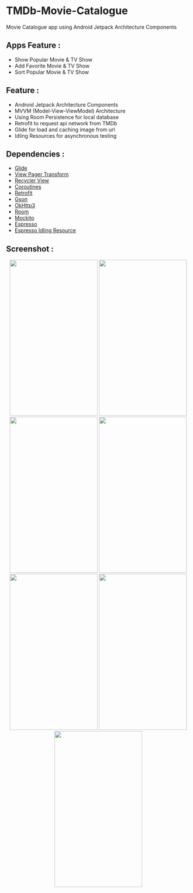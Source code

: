 # TMDb-Movie-Catalogue
Movie Catalogue app using Android Jetpack Architecture Components

## Apps Feature  :
* Show Popular Movie & TV Show
* Add Favorite Movie & TV Show
* Sort Popular Movie & TV Show

## Feature  :
* Android Jetpack Architecture Components
* MVVM (Model-View-ViewModel) Architecture
* Using Room Persistence for local database
* Retrofit to request api network from TMDb
* Glide for load and caching image from url
* Idling Resources for asynchronous testing

## Dependencies :
* [Glide](https://github.com/bumptech/glide)
* [View Pager Transform](https://github.com/ToxicBakery/ViewPagerTransforms)
* [Recycler View](https://developer.android.com/jetpack/androidx/releases/recyclerview)
* [Coroutines](https://github.com/Kotlin/kotlinx.coroutines)
* [Retrofit](https://square.github.io/retrofit/)
* [Gson](https://github.com/google/gson)
* [OkHttp3](https://github.com/square/okhttp/tree/master/okhttp-logging-interceptor)
* [Room](https://developer.android.com/training/data-storage/room)
* [Mockito](https://github.com/mockito/mockito)
* [Espresso](https://developer.android.com/training/testing/espresso/setup)
* [Espresso Idling Resource](https://developer.android.com/training/testing/set-up-project)

## Screenshot : 
<p align="center">
  <img src="https://user-images.githubusercontent.com/27962017/109411967-ff1dba80-79d7-11eb-8c2c-d45ba57c6a2f.png" width="240" height="426">
  <img src="https://user-images.githubusercontent.com/27962017/109411976-0e046d00-79d8-11eb-884e-373373d91c5b.png" width="240" height="426">
  <img src="https://user-images.githubusercontent.com/27962017/109411991-1f4d7980-79d8-11eb-8f63-4a9de45f99f8.png" width="240" height="426">
  <img src="https://user-images.githubusercontent.com/27962017/109412023-5e7bca80-79d8-11eb-9a6e-90c634dc65e7.png" width="240" height="426">
  <img src="https://user-images.githubusercontent.com/27962017/109412076-8a974b80-79d8-11eb-9edb-eee46bd40c91.png" width="240" height="426">
  <img src="https://user-images.githubusercontent.com/27962017/109412107-ac90ce00-79d8-11eb-8bc0-bbf809f4feea.png" width="240" height="426">
  <img src="https://user-images.githubusercontent.com/27962017/109412120-bfa39e00-79d8-11eb-90cb-a3eabf2bbcc2.png" width="240" height="426">
</p>
